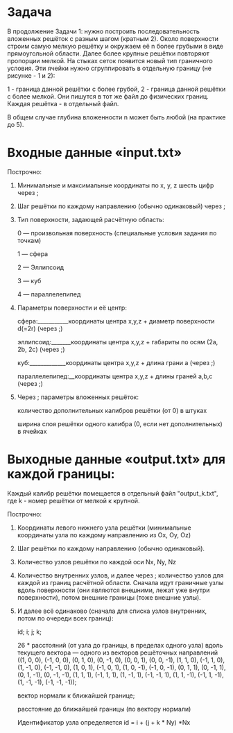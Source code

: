 ﻿# Задача
 В продолжение Задачи 1: нужно построить последовательность вложенных решёток с разным шагом
 (кратным 2). Около поверхности строим самую мелкую решётку и окружаем её n более грубыми
 в виде прямоугольной области. Далее более крупные решётки повторяют пропорции мелкой.
На стыках сеток появится новый тип граничного условия. Эти ячейки нужно сгруппировать в отдельную
 границу (не рисунке -  1 и 2):

1 - граница данной решётки с более грубой, 2 - граница данной решётки с более мелкой.
Они пишутся в тот же файл до физических границ. Каждая решётка - в отдельный файл.

В общем случае глубина вложенности n может быть любой (на практике до 5).

# Входные данные «input.txt»

Построчно:
1. Минимальные и максимальные координаты по x, y, z шесть цифр через ;

2. Шаг решётки по каждому направлению (обычно одинаковый) через ;

3. Тип поверхности, задающей расчётную область:

	0 — произвольная поверхность (специальные условия задания по точкам)

	1 — сфера

	2 — Эллипсоид

	3 — куб

	4 — параллелепипед

4. Параметры поверхности и её центр:

	сфера:___________координаты центра x,y,z + диаметр поверхности d(=2r) (через ;)

	эллипсоид:_______координаты центра x,y,z + габариты по осям (2a, 2b, 2c) (через ;)

	куб:_____________координаты центра x,y,z + длина грани a (через ;)

	параллелепипед:__координаты центра x,y,z + длины граней a,b,c (через ;)

5. Через ; параметры вложенных решёток:

	количество дополнительных калибров решётки (от 0) в штуках

	ширина слоя решётки одного калибра (0, если нет дополнительных) в ячейках
      
# Выходные данные «output.txt» для каждой границы:

Каждый калибр решётки помещается в отдельный файл "output_k.txt", где k - номер решётки от мелкой к крупной.

Построчно:

1. Координаты левого нижнего узла решётки (минимальные координаты узла по каждому направлению из Ox, Oy, Oz)

2. Шаг решётки по каждому направлению (обычно одинаковый).

3. Количество узлов решётки по каждой оси Nx, Ny, Nz

4. Количество внутренних узлов, и далее через ; количество узлов для каждой из границ расчётной области.
Сначала идут граничные узлы вдоль поверхности (они являются внешними, лежат уже внутри поверхности),
потом внешние границы (тоже внешние узлы).

5. И далее всё одинаково (сначала для списка узлов внутренних, потом по очереди всех границ):

	id; i; j; k;

	26 * расстояний (от узла до границы, в пределах одного узла) вдоль текущего вектора — одного из векторов решёточных направлений
((1, 0, 0), (-1, 0, 0), (0, 1, 0), (0, -1, 0), (0, 0, 1), (0, 0, -1), (1, 1, 0), (-1, 1, 0), (1, -1, 0), (-1, -1, 0), (1, 0, 1), (-1, 0, 1), (1, 0, -1), (-1, 0, -1), (0, 1, 1), (0, -1, 1), (0, 1, -1), (0, -1, -1), (1, 1, 1), (-1, 1, 1), (1, -1, 1), (-1, -1, 1), (1, 1, -1), (-1, 1, -1), (1, -1, -1), (-1, -1, -1));

	вектор нормали к ближайшей границе;

	расстояние до ближайшей границы (по вектору нормали)

	Идентификатор узла определяется id = i + (j + k * Ny) *Nx
